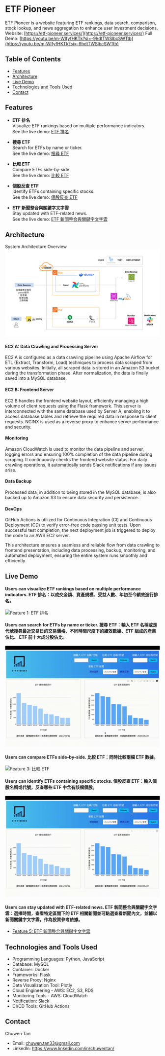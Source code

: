 
# ETF Pioneer

ETF Pioneer is a website featuring ETF rankings, data search, comparison, stock lookup, and news aggregation to enhance user investment decisions.
Website: [https://etf-pioneer.services/](https://etf-pioneer.services/)
Full Demo: [https://youtu.be/m-WIfyfHKTk?si=-9hdtTWSlbcSWTtb](https://youtu.be/m-WIfyfHKTk?si=-9hdtTWSlbcSWTtb)

## Table of Contents
* [Features](#features)
* [Architecture](#architecture)
* [Live Demo](#live-demo)
* [Technologies and Tools Used](#technologies-and-tools-used)
* [Contact](#contact)


## Features

* **ETF 排名**  
  Visualize ETF rankings based on multiple performance indicators.  
  See the live demo: [ETF 排名](#users-can-visualize-etf-rankings-based-on-multiple-performance-indicators)

* **搜尋 ETF**  
  Search for ETFs by name or ticker.  
  See the live demo: [搜尋 ETF](#users-can-search-for-etfs-by-name-or-ticker)

* **比較 ETF**  
  Compare ETFs side-by-side.  
  See the live demo: [比較 ETF](#users-can-compare-etfs-side-by-side)

* **個股反查 ETF**  
  Identify ETFs containing specific stocks.  
  See the live demo: [個股反查 ETF](#users-can-identify-etfs-containing-specific-stocks)

* **ETF 新聞整合與關鍵字文字雲**  
  Stay updated with ETF-related news.  
  See the live demo: [ETF 新聞整合與關鍵字文字雲](#users-can-stay-updated-with-etf-related-news)
  
## Architecture

System Architecture Overview
![System Architecture Diagram](ReadmeMaterial/Architecture.png)




#### EC2 A: Data Crawling and Processing Server
EC2 A is configured as a data crawling pipeline using Apache Airflow for ETL (Extract, Transform, Load) techniques to process data scraped from various websites. Initially, all scraped data is stored in an Amazon S3 bucket during the transformation phase. After normalization, the data is finally saved into a MySQL database.

#### EC2 B: Frontend Server
EC2 B handles the frontend website layout, efficiently managing a high volume of client requests using the Flask framework. This server is interconnected with the same database used by Server A, enabling it to access database tables and retrieve the required data in response to client requests. NGINX is used as a reverse proxy to enhance server performance and security.

#### Monitoring
Amazon CloudWatch is used to monitor the data pipeline and server, logging errors and ensuring 100% completion of the data pipeline during scraping. It continuously checks the frontend website status. For daily crawling operations, it automatically sends Slack notifications if any issues arise.

#### Data Backup
Processed data, in addition to being stored in the MySQL database, is also backed up to Amazon S3 to ensure data security and persistence.

#### DevOps
GitHub Actions is utilized for Continuous Integration (CI) and Continuous Deployment (CD) to verify error-free code passing unit tests. Upon successful test completion, the next deployment job is triggered to deploy the code to an AWS EC2 server.

This architecture ensures a seamless and reliable flow from data crawling to frontend presentation, including data processing, backup, monitoring, and automated deployment, ensuring the entire system runs smoothly and efficiently.


## Live Demo

#### Users can visualize ETF rankings based on multiple performance indicators. ETF 排名：以成交金額、資產規模、受益人數、年初至今績效進行排名。
![Feature 1: ETF 排名](ReadmeMaterial/feature_1_ETF_ranking_updated.gif)

#### Users can search for ETFs by name or ticker. 搜尋 ETF：輸入 ETF 名稱或是代號搜尋最近交易日的交易價格、不同時間尺度下的績效數據、ETF 組成的產業佔比、 ETF 前十大成分股佔比。
![Feature 2: 搜尋 ETF](ReadmeMaterial/feature_2_search_an_ETF_updated.gif)

#### Users can compare ETFs side-by-side. 比較 ETF：同時比較兩檔 ETF 數據。
![Feature 3: 比較 ETF](ReadmeMaterial/feature_3_compare_ETFs.gif)


#### Users can identify ETFs containing specific stocks. 個股反查 ETF：輸入個股名稱或代號，反查哪些 ETF 中含有該檔個股。
![Feature 4: 從股票反查 ETF](ReadmeMaterial/feature_4_find_ETF_from_stock_updated.gif)
  
#### Users can stay updated with ETF-related news. ETF 新聞整合與關鍵字文字雲：選擇時間，查看特定區間下的 ETF 相關新聞並可點選查看新聞內文，並輔以新聞關鍵字文字雲，作為投資參考依據。
- [Feature 5: ETF 新聞整合與關鍵字文字雲](ReadmeMaterial/feature_5_ETF_news_aggregation_and_keyword_word_cloud.mov)
  


## Technologies and Tools Used
* Programming Languages: Python, JavaScript
* Database: MySQL
* Container: Docker
* Frameworks: Flask
* Reverse Proxy: Nginx
* Data Visualization Tool: Plotly
* Cloud Engineering - AWS: EC2, S3, RDS
* Monitoring Tools - AWS: CloudWatch
* Notification: Slack
* CI/CD Tools: GitHub Actions
  
## Contact

Chuwen Tan 
* Email: chuwen.tan33@gmail.com 
* LinkedIn: https://www.linkedin.com/in/chuwentan/
